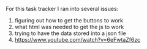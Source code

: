 For this task tracker I ran into several issues:
1. figuring out how to get the buttons to work
2. what html was needed to get the js to work
3. trying to have the data stored into a json file
4. https://www.youtube.com/watch?v=6eFwtaZf6zc